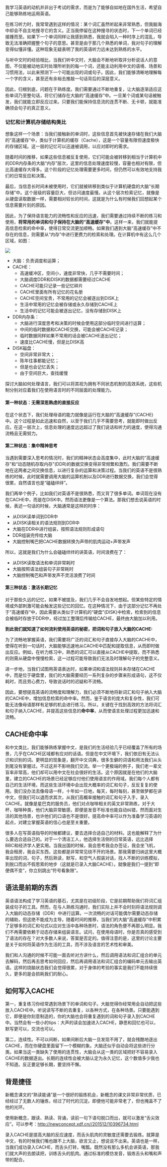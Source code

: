 我学习英语的动机并非出于考试的需求，而是为了能够自如地在国外生活，希望自己能够熟练地运用英语。

在练习听力时，我常常遇到这样的情况：某个词汇虽然听起来非常熟悉，但我脑海中却会不自主地搜寻它的含义。正当我停留在这种搜寻的状态时，下一个单词已经接踵而至。如果下一个单词同样让我感到熟悉，我就会陷入一种时序上的混乱，导致无法准确把握整个句子的意思。甚至是由于那几个熟悉的单词，我对句子的理解变得似懂非懂。这种现象无疑表明了我的英语听力远未达到熟练的水平。

与听中文时的经验相比，当我们听中文时，大脑会不断地听取并分析说话人的意图，不仅能被动地实时处理所听到的每一个词，还能主动利用中文的语境、场景和习惯用法，以此来预测下一个可能出现的词或句子。因此，我们能够清晰地理解每一个字的含义，甚至还有余裕去推敲一句话背后的深层意义。

因此，归根到底，问题在于熟练度。我们需要通过不断地重复，让大脑逐渐适应这些单词乃至整句话，将它们储存在大脑的“高速缓存”中。一旦某个词或某句话被触发，我们就能立即反应过来。只要我们能保持信息流的连贯不断、无卡顿，就能准确领会句子的真正意义。

### 记忆和计算机存储结构类比

想象这样一个场景：当我们接触新的单词时，这些信息首先被快速存储在我们大脑的“高速缓存”中，类似于计算机的缓存（Cache），这是一个容量有限但速度极快的存储区域。这一层的记忆可以迅速被调用，以应对即时的需求。

随着时间的推移，如果这些信息被反复使用，它们可能会被转移到相当于计算机中的DDR内存条的大脑“内存”层次，这里的信息处理速度较慢，容量也相对有限，但比高速缓存大得多。这个阶段的记忆处理需要更多时间，但仍然可以有效地支持我们的日常反应和决策。

最后，当信息长时间未被使用时，它们就被转移到类似于计算机硬盘的大脑“长期存储”中。这个层级的容量巨大，但访问速度最慢。从这个层次检索记忆，就像是从硬盘读取数据一样，需要相对较长的时间，这就是为什么有时候我们回想起某个信息需要片刻的原因。

因此，为了保持语言能力的流畅性和反应的迅速，我们需要通过持续不断的练习和使用，**将常用的单词和句子保持在大脑的“高速缓存”中**。这样一来，我们就能提高信息检索的命中率，使得日常交流更加顺畅。如果我们遇到大脑“高速缓存”中不存在的信息，则需要从“内存”中进行更费力的检索和处理。在计算机中有这么几个区域，如图：

![](https://raw.githubusercontent.com/carloscn/images/main/typora202403291708363.png)

* 大脑：负责调度和运算；
* CACHE：
	* 高速缓冲区，空间小，速度非常快，几乎不需要时间；
	* 大脑调度DDR和DISK的数据都需要经过CACHE
	* CACHE可能只记录一些记忆碎片
	* CACHE里面有所有记忆的花名册
	* CACHE空间宝贵，不常用的记忆会被逐出到DISK上
	* 生活中常用的记忆会被存储或永久存储到CACHE上
	* 生活中的记忆可能会被逐出记忆，没有存储到DISK上
* DDR内存条：
	* 大脑进行深度思考和决策的时候会使用这部分临时空间进行运算；
	* 中间的临时数据和CACHE交换，可能会被CACHE记录；
	* 临时数据同样如果不常用的话会被CACHE逐出记忆；
	* 速度比CACHE慢，但是比DISK高
* DISK磁盘：
	* 空间非常非常大；
	* 陈年往事都能记忆；
	* 但是也会记忆丢失；
	* 由于空间巨大，查找缓慢

探讨大脑如何处理语言，我们可以将其视为拥有不同状态机制的高效系统，这些机制分别对应着我们在使用语言时的不同层面的处理能力。

#### 第一种状态：无需深思熟虑的直接反应

在这个状态下，我们处理母语的能力就像是运行在大脑的“高速缓存”(CACHE)中。这个过程是如此迅速和自然，以至于我们几乎不需要思考，就能即时做出反应。在这一层次上，信息处理的速度远远超过了我们说话和听力的速度，使得沟通流畅且无需努力。

#### 第二种状态：集中精神思考

当遇到需要深入思考的情况时，我们的精神状态会高度集中，此时大脑的“高速缓存”和“动态随机存取内存”(DDR)的数据交换变得非常频繁和激烈。我们需要不断地在这两者之间交换信息，以进行复杂的运算和决策过程。当我们的英语不是很熟练的时候，此时就需要调用大脑的运算机制以及DDR进行数据交换，我们会觉得很累，自然语言也是“磕磕绊绊”。

我们再举个例子，比如我们对英语不是很熟悉，而又背了很多单词。单词现在没有在CACHE中，而是在DISK中。然而语法更像是一个算法。那我们想去说英语的时候，表述一句话的时候，大脑通常是这样的时序： 
* 从DISK读单词到DDR中 
* 从DISK读相关的语法规则到DDR中 
* 大脑在DDR中进行组装，按照语法规则形成语句 
* DDR组装完传给大脑 
* 大脑控制嘴巴把CACHE数据转换为声带的肌肉运动+声带发声 

所以，这就是我们为什么会磕磕绊绊的讲英语，时间浪费在了： 
* 从DISK读取语法和单词非常耗时 
* 大脑按照语法组装句子非常耗时 
* 大脑控制嘴巴和声带发声不灵活浪费了时间

#### 第三种状态：激活长期记忆

对于那些久远的记忆，如果不被提及，我们几乎不会自发地想起。但某些特定的情境或外部刺激可能会触发这些记忆的回忆。在这种情况下，由于这部分记忆不再处于“高速缓存”中，因此需要从类似于计算机的“硬盘”(DISK)中检索，检索到的信息会被临时存放于DDR中，经过加工整理后传输给CACHE，最终由大脑加以利用。

**到此我们就知道了如何流利使用英语的秘密，把词和句子放入大脑的CACHE:** 

为了流畅地掌握英语，我们需要将广泛的词汇和句子直接存入大脑的CACHE中，使得在听到一句话时，大脑能够迅速地从CACHE中匹配和提取信息，从而即时做出反应。例如，在听力练习中，熟悉的词汇可以直接从CACHE中提取，而不熟悉的则需从硬盘中慢慢检索，这一过程可能导致我们无法及时理解句子的完整意义。

进一步地，当我们试图用英语表达时，如果单词和语法规则并未存储在CACHE中，而是位于硬盘里，我们的大脑需要经历一系列复杂的步骤来形成语句，这不仅耗时，而且劳心费力，导致说话时的迟疑和不流畅。

因此，要想提高英语的流畅度和理解力，我们必须不断地将新词汇和句子纳入大脑的CACHE中，增加信息检索的命中率。然而，鉴于语言的庞大和复杂性，我们可能无法像母语那样有足够的机会进行练习。所以，关键在于找到高效的方法将词汇和句子纳入CACHE，并提高这些信息的**命中率**，从而使语言处理过程更加迅速和流畅。

## CACHE命中率

和中文类比，我们能够熟练掌握中文，是我们的生活经验几乎已经覆盖了所有的场景，几乎在CACHE区域都有应对的话语。但是在中文环境下，我们依旧有无法认识和识别的词。更明显的现象是，翻开中文词典，很多生僻的词语和用法我们从头到尾没有掌握过。不过这并不影响我们交流。举一个更极端的例子，我们老一辈文盲率非常高，他们却可以用中文在社会很好的生活。这个原因就是在他们的大脑里，建立的CACHE的场景已经足够应付他们使用语言的作用域。我们每个人都有自己的生活环境，而这些生活环境中会出现大概率的词汇和句子，反反复复的使用。我们没办法去像母语一样，十年如一日地，每天，每时每刻，甚至做梦都在讲中文，但我们可以退而求其次，从我们高概率接触的词汇和句子入手，录入CACHE。就像是星巴克的服务员，他们对点咖啡相关的英文非常熟练，对于大杯，咖啡种类，他们大脑异常敏感，即便是发音不标准也能自动纠错，然而面对生活的其他场景，也许他们的口语也不是很好。提高命中率可以作为准备学习英语的起点，对建立掌握英语的信心也是至关重要。

很多人在写英语指导的时候都建议，要去选择合适自己的材料。这也能解释了为什么要选合适自己的。对于一个清洁工人，他选择生活侧的日常英语，远比选择BBC和经济学人更实用。当我出国的时候，我会思考我会办签证，我会坐飞机，我会租房，我会买东西，这些都是非常常见绕不开的场景。那我需要归纳这里大概率出现的词，句子，然后熟读，默写，和空气人假装对话，找人不断的训练模拟，到脱口而出不假思索的地步（这就是已录入大脑CACHE）。就像是我们一提到“即便偶不变”，你立刻跳出“符号看象限”。

## 语法是前期的东西

英语语法构成了学习英语的基石，尤其是在初级阶段，它是前期帮助我们将词汇组装成句子的工具。然而，在与人熟练沟通时，我们实际上并不会时刻将语法规则调入大脑的动态存储（DDR）中进行运算。一次流畅的对话可能偶尔需要动态存储的辅助，但这绝不能成为主导。随着时间的推移，当我们的大脑“高速缓存”中积累了足够多的词汇和句式以应对生活中各种场景时，语法的角色便不再那么明显。我们不再需要依赖于动态存储来组装语言。试问，在使用母语时，你是否真的感受到了语法的存在？对大多数人来说，答案是否定的。值得注意的是，这里的讨论主要是关于如何将英语作为生活的工具，而不涉及语言的艺术性和审美。

我们和人沟通的时候不可能一面去听对方讲什么，然后调用语法和词汇组合的单元去解码，然后再去思考如何回应，然后再调用语法和词汇组合的编码单元去输出英语。这样的烧脑状态我们会觉得很累，对于身体的考验的事实是我们不能持续很久，更多的是会损耗我们的耐心。

## 如何写入CACHE

第一，重复练习你经常遇到场景下的单词和句子。大脑觉得你经常用会自动把这些放入CACHE中。听说读写不断的去重复，以各种方式，在各种场景。只要能遇到它，即便是你刻意制造的，你的大脑也会将重复遇到的词和句子录入到CACHE中。当然会有一些小的tips：大声的读会加速进入CACHE，静思和回忆也可以，默写更可以，交流也可以。

第二，连续性。不可以间断，如果间断后大脑一旦发现不用了，就会残酷地逐出CACHE，而在你硬盘里面留下一个模糊的象。大脑还似乎自动会将这些进行分类。如果当这一类缺失了使用的连贯性，大脑会从这一类的区域把好不容易录入CACHE的数据逐出。长期的连续性会被大脑认定为永久记忆，这个数值多少我也不知道。反正要足够长期，要坚持不懈。

## 背是捷径

新概念课文的“熟读能诵”是一个很好的锻炼机会，新概念的课文非常非常优质，已经经过了无数人的锤炼，经过了时代的沉淀。即便他可能非常老了，但也掩盖不了他的光环。

使用新概念，跟读、熟读、背诵，读前一句下语句脱口而出，就可以激发“舌尖效应”。可以参考：http://newconcept.xdf.cn//201512/10396734.html 

录入CACHE是提高大脑的反应速度，而舌头肌肉的灵敏度还需要去锻炼。就算是中文，有的时候我们嘴也跟不上大脑，欲言又止，想说说不出来。英语也是一样，当我们成功录入CACHE，而舌头打转，嘴瓢。既然没有那么多机会讲英语，那我们就大声的去朗读把，训练舌头的肌肉。通过标准的模仿发音，锻炼舌头和嘴和声带的配合。





